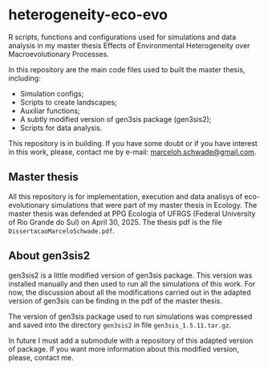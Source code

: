 # heterogeneity-eco-evo
R scripts, functions and configurations used for simulations and data analysis in my master thesis Effects of Environmental Heterogeneity over Macroevolutionary Processes.

In this repository are the main code files used to built the master thesis, including:

- Simulation configs;
- Scripts to create landscapes;
- Auxiliar functions;
- A subtly modified version of gen3sis package (gen3sis2);
- Scripts for data analysis.

This repository is in building. If you have some doubt or if you have interest in this work, please, contact me by e-mail: marceloh.schwade@gmail.com.

## Master thesis

All this repository is for implementation, execution and data analisys of eco-evolutionary simulations that were part of my master thesis in Ecology.
The master thesis was defended at PPG Ecologia of UFRGS (Federal University of Rio Grande do Sul) on April 30, 2025.
The thesis pdf is the file `DissertacaoMarceloSchwade.pdf`.

## About gen3sis2

gen3sis2 is a little modified version of gen3sis package. This version was installed manually and then used to run all the simulations of this work.
For now, the discussion about all the modifications carried out in the adapted version of gen3sis can be finding in the pdf of the master thesis.

The version of gen3sis package used to run simulations was compressed and saved into the directory `gen3sis2` in file `gen3sis_1.5.11.tar.gz`.

In future I must add a submodule with a repository of this adapted version of package. If you want more information about this modified version, please, contact me.

